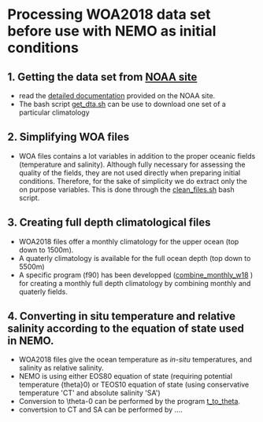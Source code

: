 # Processing WOA2018 data set before use with NEMO as initial conditions
## 1. Getting the data set from [NOAA site](https://www.nodc.noaa.gov/OC5/woa18/)
   * read the [detailed documentation](https://www.ncei.noaa.gov/data/oceans/woa/WOA18/DOC/woa18documentation.pdf) provided on the NOAA site.
   * The bash script [get_dta.sh](./get_dta.sh) can be use to download one set of a particular climatology

## 2. Simplifying WOA files
   * WOA files contains a lot variables in addition to the proper oceanic fields (temperature and salinity). Although fully necessary for
assessing the quality of the fields, they are not used directly  when preparing initial conditions. Therefore, for the sake of simplicity
we do extract only the on purpose variables. This is done through the [clean_files.sh](./clean_files.sh) bash script.

## 3. Creating full depth climatological files
   * WOA2018 files offer a monthly climatology for the upper ocean (top down to 1500m).
   * A quaterly climatology is available for the full  ocean depth (top down to 5500m)
   * A specific program (f90) has been developped ([combine_monthly_w18](https://github.com/molines/JMMTOOLS/DATA_TOOLS/LEVITUS-WOA/combine_monthly_w18.f90) )
for creating a monthly full depth climatology by combining monthly and quaterly fields.

## 4. Converting in situ temperature and relative salinity according to the equation of state used in NEMO.
   * WOA2018 files give the ocean temperature as *in-situ* temperatures, and salinity as relative salinity.
   * NEMO is using either EOS80 equation of state (requiring potential temperature \{theta}0) or TEOS10 equation of state (using conservative 
temperature 'CT' and absolute salinity 'SA')
   * Conversion to \theta-0 can be performed by the program [t_to_theta](https://github.com/molines/JMMTOOLS/DATA_TOOLS/LEVITUS-WOA/t_to_theta.f90).
   * convertsion to CT and SA can be performed by ....

